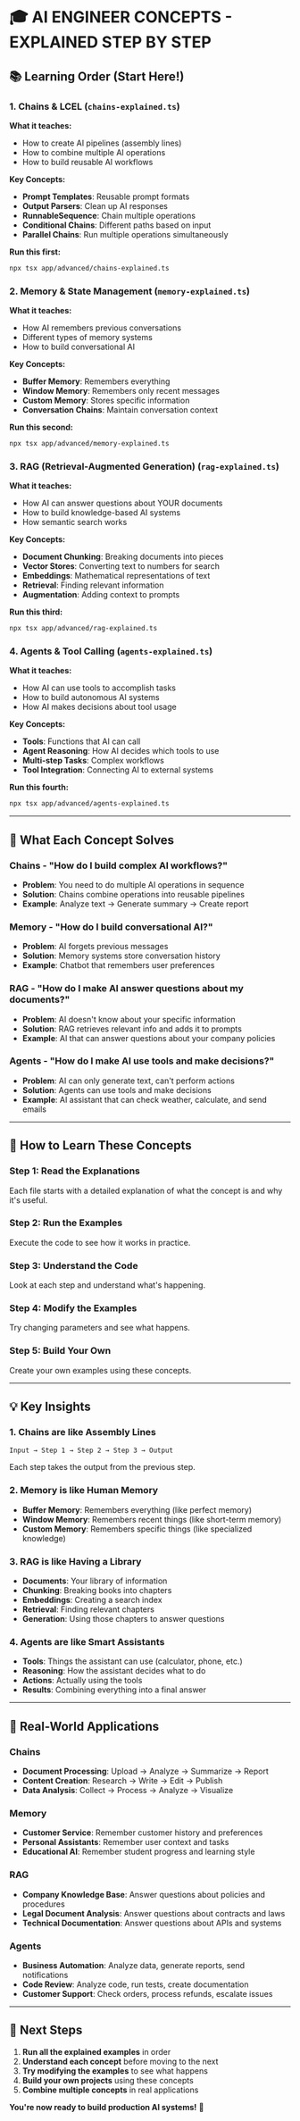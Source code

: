 # 🎓 AI ENGINEER CONCEPTS - EXPLAINED STEP BY STEP

## 📚 **Learning Order (Start Here!)**

### **1. Chains & LCEL** (`chains-explained.ts`)
**What it teaches:**
- How to create AI pipelines (assembly lines)
- How to combine multiple AI operations
- How to build reusable AI workflows

**Key Concepts:**
- **Prompt Templates**: Reusable prompt formats
- **Output Parsers**: Clean up AI responses
- **RunnableSequence**: Chain multiple operations
- **Conditional Chains**: Different paths based on input
- **Parallel Chains**: Run multiple operations simultaneously

**Run this first:**
```bash
npx tsx app/advanced/chains-explained.ts
```

### **2. Memory & State Management** (`memory-explained.ts`)
**What it teaches:**
- How AI remembers previous conversations
- Different types of memory systems
- How to build conversational AI

**Key Concepts:**
- **Buffer Memory**: Remembers everything
- **Window Memory**: Remembers only recent messages
- **Custom Memory**: Stores specific information
- **Conversation Chains**: Maintain conversation context

**Run this second:**
```bash
npx tsx app/advanced/memory-explained.ts
```

### **3. RAG (Retrieval-Augmented Generation)** (`rag-explained.ts`)
**What it teaches:**
- How AI can answer questions about YOUR documents
- How to build knowledge-based AI systems
- How semantic search works

**Key Concepts:**
- **Document Chunking**: Breaking documents into pieces
- **Vector Stores**: Converting text to numbers for search
- **Embeddings**: Mathematical representations of text
- **Retrieval**: Finding relevant information
- **Augmentation**: Adding context to prompts

**Run this third:**
```bash
npx tsx app/advanced/rag-explained.ts
```

### **4. Agents & Tool Calling** (`agents-explained.ts`)
**What it teaches:**
- How AI can use tools to accomplish tasks
- How to build autonomous AI systems
- How AI makes decisions about tool usage

**Key Concepts:**
- **Tools**: Functions that AI can call
- **Agent Reasoning**: How AI decides which tools to use
- **Multi-step Tasks**: Complex workflows
- **Tool Integration**: Connecting AI to external systems

**Run this fourth:**
```bash
npx tsx app/advanced/agents-explained.ts
```

---

## 🎯 **What Each Concept Solves**

### **Chains** - "How do I build complex AI workflows?"
- **Problem**: You need to do multiple AI operations in sequence
- **Solution**: Chains combine operations into reusable pipelines
- **Example**: Analyze text → Generate summary → Create report

### **Memory** - "How do I build conversational AI?"
- **Problem**: AI forgets previous messages
- **Solution**: Memory systems store conversation history
- **Example**: Chatbot that remembers user preferences

### **RAG** - "How do I make AI answer questions about my documents?"
- **Problem**: AI doesn't know about your specific information
- **Solution**: RAG retrieves relevant info and adds it to prompts
- **Example**: AI that can answer questions about your company policies

### **Agents** - "How do I make AI use tools and make decisions?"
- **Problem**: AI can only generate text, can't perform actions
- **Solution**: Agents can use tools and make decisions
- **Example**: AI assistant that can check weather, calculate, and send emails

---

## 🚀 **How to Learn These Concepts**

### **Step 1: Read the Explanations**
Each file starts with a detailed explanation of what the concept is and why it's useful.

### **Step 2: Run the Examples**
Execute the code to see how it works in practice.

### **Step 3: Understand the Code**
Look at each step and understand what's happening.

### **Step 4: Modify the Examples**
Try changing parameters and see what happens.

### **Step 5: Build Your Own**
Create your own examples using these concepts.

---

## 💡 **Key Insights**

### **1. Chains are like Assembly Lines**
```
Input → Step 1 → Step 2 → Step 3 → Output
```
Each step takes the output from the previous step.

### **2. Memory is like Human Memory**
- **Buffer Memory**: Remembers everything (like perfect memory)
- **Window Memory**: Remembers recent things (like short-term memory)
- **Custom Memory**: Remembers specific things (like specialized knowledge)

### **3. RAG is like Having a Library**
- **Documents**: Your library of information
- **Chunking**: Breaking books into chapters
- **Embeddings**: Creating a search index
- **Retrieval**: Finding relevant chapters
- **Generation**: Using those chapters to answer questions

### **4. Agents are like Smart Assistants**
- **Tools**: Things the assistant can use (calculator, phone, etc.)
- **Reasoning**: How the assistant decides what to do
- **Actions**: Actually using the tools
- **Results**: Combining everything into a final answer

---

## 🎯 **Real-World Applications**

### **Chains**
- **Document Processing**: Upload → Analyze → Summarize → Report
- **Content Creation**: Research → Write → Edit → Publish
- **Data Analysis**: Collect → Process → Analyze → Visualize

### **Memory**
- **Customer Service**: Remember customer history and preferences
- **Personal Assistants**: Remember user context and tasks
- **Educational AI**: Remember student progress and learning style

### **RAG**
- **Company Knowledge Base**: Answer questions about policies and procedures
- **Legal Document Analysis**: Answer questions about contracts and laws
- **Technical Documentation**: Answer questions about APIs and systems

### **Agents**
- **Business Automation**: Analyze data, generate reports, send notifications
- **Code Review**: Analyze code, run tests, create documentation
- **Customer Support**: Check orders, process refunds, escalate issues

---

## 🚀 **Next Steps**

1. **Run all the explained examples** in order
2. **Understand each concept** before moving to the next
3. **Try modifying the examples** to see what happens
4. **Build your own projects** using these concepts
5. **Combine multiple concepts** in real applications

**You're now ready to build production AI systems!** 🎉
